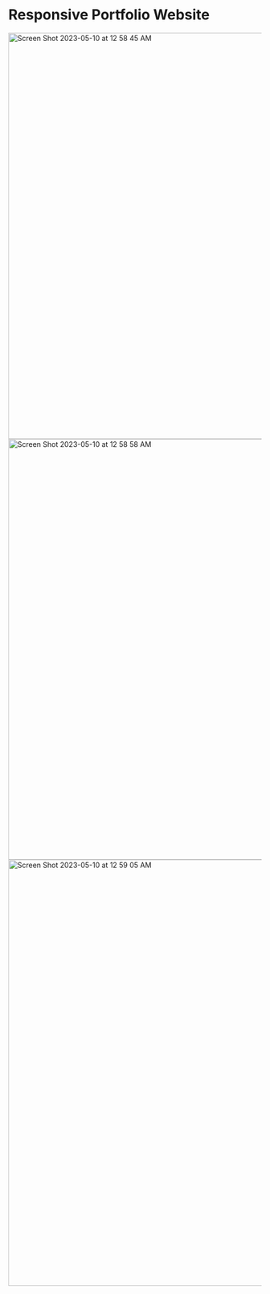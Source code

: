 # Responsive Portfolio Website

<img width="807" alt="Screen Shot 2023-05-10 at 12 58 45 AM" src="https://github.com/jeffre-h/jeffre-h.github.io/assets/104662025/14440f48-f8c2-4b6b-955c-f1a2c6c4f8ca">
<img width="836" alt="Screen Shot 2023-05-10 at 12 58 58 AM" src="https://github.com/jeffre-h/jeffre-h.github.io/assets/104662025/2c76215f-e861-4785-b373-006dc34834b9">
<img width="847" alt="Screen Shot 2023-05-10 at 12 59 05 AM" src="https://github.com/jeffre-h/jeffre-h.github.io/assets/104662025/fdd86ea8-254b-4390-ae4c-0603b0a97a81">
